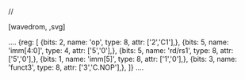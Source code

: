 //

[wavedrom, ,svg]

....
{reg: [
{bits: 2, name: 'op', type: 8, attr: ['2','C1'],},
{bits: 5, name: 'imm[4:0]', type: 4, attr: ['5','0'],},
{bits: 5, name: 'rd/rs1', type: 8, attr: ['5','0'],},
{bits: 1, name: 'imm[5]', type: 8, attr: ['1','0'],},
{bits: 3, name: 'funct3', type: 8, attr: ['3','C.NOP'],},
]}
....
